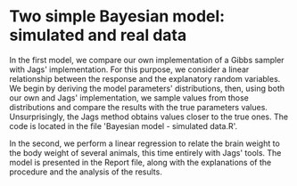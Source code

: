 # Two simple Bayesian model: simulated and real data


In the first model, we compare our own implementation of a Gibbs sampler with Jags' implementation. For this purpose, we consider a linear relationship between the response and the explanatory random variables. We begin by deriving the model parameters' distributions, then, using both our own and Jags' implementation, we sample values from those distributions and compare the results with the true parameters values. Unsurprisingly, the Jags method obtains values closer to the true ones. 
The code is located in the file 'Bayesian model - simulated data.R'.

In the second, we perform a linear regression to relate the brain weight to the body weight of several animals, this time entirely with Jags' tools. The model is presented in the Report file, along with the explanations of the procedure and the analysis of the results.


